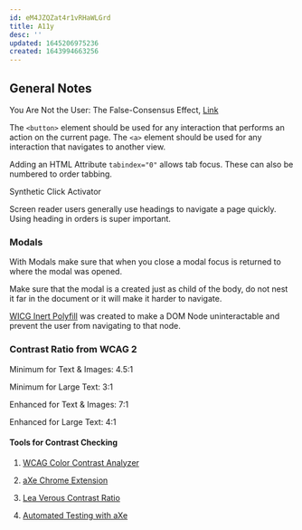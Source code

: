 ```yaml
---
id: eM4JZQZat4r1vRHaWLGrd
title: A11y
desc: ''
updated: 1645206975236
created: 1643994663256
---
```

## General Notes

You Are Not the User: The False-Consensus Effect, [Link](https://www.nngroup.com/articles/false-consensus/)

The ` <button> ` element should be used for any interaction that performs an action on the current page. The ` <a> ` element should be used for any interaction that navigates to another view.

Adding an HTML Attribute ` tabindex="0" ` allows tab focus. These can also be numbered to order tabbing.

Synthetic Click Activator

Screen reader users generally use headings to navigate a page quickly. Using heading in orders is super important.

### Modals

With Modals make sure that when you close a modal focus is returned to where the modal was opened.

Make sure that the modal is a created just as child of the body, do not nest it far in the document or it will make it harder to navigate.

[WICG Inert Polyfill](https://github.com/WICG/inert) was created to make a DOM Node uninteractable and prevent the user from navigating to that node.

### Contrast Ratio from WCAG 2

Minimum for Text & Images: 4.5:1

Minimum for Large Text: 3:1

Enhanced for Text & Images: 7:1

Enhanced for Large Text: 4:1

#### Tools for Contrast Checking

1. [WCAG Color Contrast Analyzer](https://goo.gl/YVcYIS)

2. [aXe Chrome Extension](https://goo.gl/TMZoBP)

3. [Lea Verous Contrast Ratio](https://goo.gl/0fqfVo)

4. [Automated Testing with aXe](https://goo.gl/Nj31Jj)
